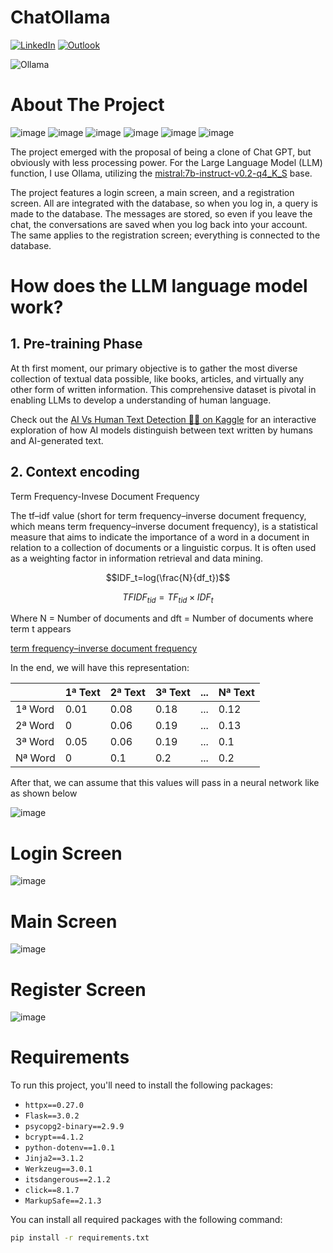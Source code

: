 # ChatOllama

[![LinkedIn][linkedin-shield]][linkedin-url]
[![Outlook][outlook-shield]][outlook-url]

![Ollama](https://github.com/danjour/ChatOllama/assets/28869251/aba59983-affe-48c0-8832-fc7ac32bf085)


<!-- PROJECTS -->

# About The Project
![image](https://img.shields.io/badge/Python-3776AB?style=for-the-badge&logo=python&logoColor=white)
![image](https://img.shields.io/badge/Flask-000000?style=for-the-badge&logo=flask&logoColor=white)
![image](https://img.shields.io/badge/HTML-E34F26?style=for-the-badge&logo=html5&logoColor=white)
![image](https://img.shields.io/badge/CSS-1572B6?style=for-the-badge&logo=css3&logoColor=white)
![image](https://img.shields.io/badge/VSCode-007ACC?style=for-the-badge&logo=visualstudiocode&logoColor=white)
![image](https://img.shields.io/badge/PostgreSQL-316192?style=for-the-badge&logo=postgresql&logoColor=white)

The project emerged with the proposal of being a clone of Chat GPT, but obviously with less processing power. For the Large Language Model (LLM) function, I use Ollama, utilizing the [mistral:7b-instruct-v0.2-q4_K_S](https://ollama.com/library/mistral:7b-instruct-v0.2-q4_K_S) base.

The project features a login screen, a main screen, and a registration screen. All are integrated with the database, so when you log in, a query is made to the database. The messages are stored, so even if you leave the chat, the conversations are saved when you log back into your account. The same applies to the registration screen; everything is connected to the database.

# How does the LLM language model work?

## 1. Pre-training Phase

At th first moment, our primary objective is to gather the most diverse collection of textual data possible, like books, articles, and virtually any other form of written information. This comprehensive dataset is pivotal in enabling LLMs to develop a understanding of human language.

Check out the [AI Vs Human Text Detection 🧑🤖 on Kaggle](https://www.kaggle.com/eduardod/ai-vs-human-text-detection?cellIds=17&kernelSessionId=161300091) for an interactive exploration of how AI models distinguish between text written by humans and AI-generated text.

## 2. Context encoding

Term Frequency-Invese Document Frequency

The tf–idf value (short for term frequency–inverse document frequency, which means term frequency–inverse document frequency), is a statistical measure that aims to indicate the importance of a word in a document in relation to a collection of documents or a linguistic corpus. It is often used as a weighting factor in information retrieval and data mining.

$$IDF_t=log(\frac{N}{df_t})$$

$$TFIDF_{tid}=TF_{tid}\times IDF_t$$

Where N = Number of documents and dft = Number of documents where term t appears

[term frequency–inverse document frequency](https://en.wikipedia.org/wiki/Tf%E2%80%93idf)

In the end, we will have this representation:

|          | 1ª Text | 2ª Text | 3ª Text | ... | Nª Text |
|----------|-------------|-------------|-------------|-----|-------------|
| 1ª Word | 0.01           | 0.08        | 0.18        | ... | 0.12        |
| 2ª Word | 0           | 0.06        | 0.19        | ... | 0.13        |
| 3ª Word | 0.05           | 0.06        | 0.19        | ... | 0.1         |
| Nª Word | 0           | 0.1         | 0.2         | ... | 0.2         |

After that, we can assume that this values will pass in a neural network like as shown below

![image](https://github.com/danjour/ChatOllama/assets/28869251/6042a5ad-c563-4ab1-ad34-6a61ecc8a041)

# Login Screen

![image](https://github.com/danjour/ChatOllama/assets/28869251/332eb96a-cf15-45b5-8318-4da49ffd129f)

# Main Screen

![image](https://github.com/danjour/ChatOllama/assets/28869251/16379394-1f71-4b06-9552-af53611f6e7c)

# Register Screen

![image](https://github.com/danjour/ChatOllama/assets/28869251/7e507ec9-8f47-4457-b63a-8767a3eafe94)

# Requirements

To run this project, you'll need to install the following packages:

- `httpx==0.27.0`
- `Flask==3.0.2`
- `psycopg2-binary==2.9.9`
- `bcrypt==4.1.2`
- `python-dotenv==1.0.1`
- `Jinja2==3.1.2`
- `Werkzeug==3.0.1`
- `itsdangerous==2.1.2`
- `click==8.1.7`
- `MarkupSafe==2.1.3`

You can install all required packages with the following command:

```bash
pip install -r requirements.txt
```

<!-- MARKDOWN LINKS & IMAGES -->
<!-- https://www.markdownguide.org/basic-syntax/#reference-style-links -->
[linkedin-shield]: https://img.shields.io/badge/-LinkedIn-black.svg?style=for-the-badge&logo=linkedin&colorB=555
[linkedin-url]: https://www.linkedin.com/in/eduardodanjour/
[facebook-shield]:	https://img.shields.io/badge/Facebook-1877F2?style=for-the-badge&logo=facebook&logoColor=555
[facebook-url]: https://www.facebook.com/eduardo.danjour/
[outlook-shield]:https://img.shields.io/badge/Microsoft_Outlook-0078D4?style=for-the-badge&logo=microsoft-outlook&logoColor=555
[outlook-url]: https://www.facebook.com/eduardo.danjour/
